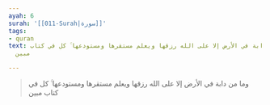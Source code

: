 ```yaml
---
ayah: 6
surah: '[[011-Surah|سورة]]'
tags:
- quran
text: وما من دابة في الأرض إلا على الله رزقها ويعلم مستقرها ومستودعها ۚ كل في كتاب
  مبين

---
```

> وما من دابة في الأرض إلا على الله رزقها ويعلم مستقرها ومستودعها ۚ كل في كتاب مبين
